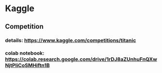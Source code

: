 # Kaggle

## Competition

### details: https://www.kaggle.com/competitions/titanic
### colab notebook: https://colab.research.google.com/drive/1rDJ8aZUnhuFnQXwNjtPIiCoSMHiftn1B